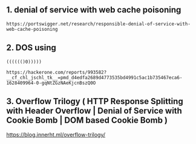 ## 1. denial of service with web cache poisoning
```
https://portswigger.net/research/responsible-denial-of-service-with-web-cache-poisoning
```
## 2. DOS using 
``` (((((()0))))) ```

```
https://hackerone.com/reports/993582?__cf_chl_jschl_tk__=pmd_d4edfa2689d4773535bd4991c5ac1b735467eca6-1628409964-0-gqNtZGzNAeKjcnBszQ0O
```

## 3. Overflow Trilogy ( HTTP Response Splitting with Header Overflow | Denial of Service with Cookie Bomb | DOM based Cookie Bomb )
https://blog.innerht.ml/overflow-trilogy/



